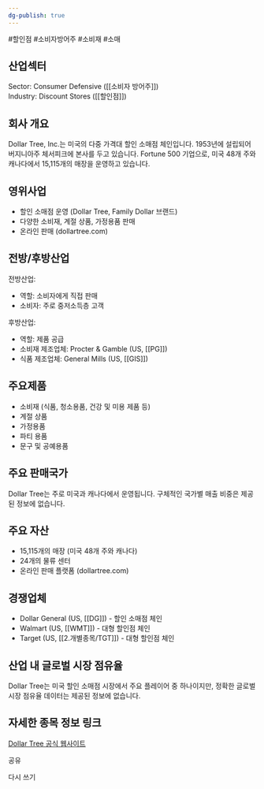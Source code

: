 ```yaml
---
dg-publish: true
---
```

#할인점 #소비자방어주 #소비재 #소매

## 산업섹터

Sector: Consumer Defensive ([[소비자 방어주]])  
Industry: Discount Stores ([[할인점]])

## 회사 개요

Dollar Tree, Inc.는 미국의 다중 가격대 할인 소매점 체인입니다. 1953년에 설립되어 버지니아주 체서피크에 본사를 두고 있습니다. Fortune 500 기업으로, 미국 48개 주와 캐나다에서 15,115개의 매장을 운영하고 있습니다.

## 영위사업

- 할인 소매점 운영 (Dollar Tree, Family Dollar 브랜드)
- 다양한 소비재, 계절 상품, 가정용품 판매
- 온라인 판매 (dollartree.com)

## 전방/후방산업

전방산업:

- 역할: 소비자에게 직접 판매
- 소비자: 주로 중저소득층 고객

후방산업:

- 역할: 제품 공급
- 소비재 제조업체: Procter & Gamble (US, [[PG]])
- 식품 제조업체: General Mills (US, [[GIS]])

## 주요제품

- 소비재 (식품, 청소용품, 건강 및 미용 제품 등)
- 계절 상품
- 가정용품
- 파티 용품
- 문구 및 공예용품

## 주요 판매국가

Dollar Tree는 주로 미국과 캐나다에서 운영됩니다. 구체적인 국가별 매출 비중은 제공된 정보에 없습니다.

## 주요 자산

- 15,115개의 매장 (미국 48개 주와 캐나다)
- 24개의 물류 센터
- 온라인 판매 플랫폼 (dollartree.com)

## 경쟁업체

- Dollar General (US, [[DG]]) - 할인 소매점 체인
- Walmart (US, [[WMT]]) - 대형 할인점 체인
- Target (US, [[2.개별종목/TGT]]) - 대형 할인점 체인

## 산업 내 글로벌 시장 점유율

Dollar Tree는 미국 할인 소매점 시장에서 주요 플레이어 중 하나이지만, 정확한 글로벌 시장 점유율 데이터는 제공된 정보에 없습니다.

## 자세한 종목 정보 링크

[Dollar Tree 공식 웹사이트](https://corporate.dollartree.com/)

공유

다시 쓰기